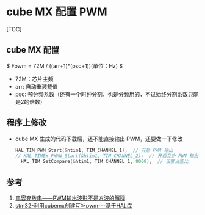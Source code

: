 # cube MX 配置 PWM

[TOC]

## cube MX 配置

$ Fpwm = 72M / ((arr+1)*(psc+1))(单位：Hz) $

* 72M：芯片主频
* arr: 自动重装载值
* psc: 预分频系数（还有一个时钟分割，也是分频用的，不过始终分割系数只能是2的倍数）

## 程序上修改

* cube MX 生成的代码下载后，还不能直接输出 PWM，还要做一下修改

    ```c
    HAL_TIM_PWM_Start(&htim1, TIM_CHANNEL_1);  // 开启 PWM 输出
    // HAL_TIMEx_PWMN_Start(&htim1, TIM_CHANNEL_2);  // 开启互补 PWM 输出
    __HAL_TIM_SetCompare(&htim1, TIM_CHANNEL_1, 8000);  // 设置占空比
    ```

## 参考

1. [电容充放电——PWM输出波形不是方波的解释](https://blog.csdn.net/qq_45507796/article/details/102869540)
2. [stm32-利用cubemx创建互补pwm---基于HAL库](https://blog.csdn.net/apple_2333/article/details/88722084)
